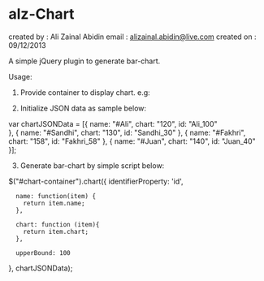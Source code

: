 alz-Chart
=========
created by : Ali Zainal Abidin
email : alizainal.abidin@live.com
created on : 09/12/2013 

A simple jQuery plugin to generate bar-chart.

Usage:
1. Provide container to display chart. e.g: <div id="chart-container"></div>

2. Initialize JSON data as sample below:

  var chartJSONData = [{
			name: "#Ali",
			chart: "120",
			id: "Ali_100"			
		}, 
		{
			name: "#Sandhi",
			chart: "130",
			id: "Sandhi_30"
		},
		{
			name: "#Fakhri",
			chart: "158",
			id: "Fakhri_58"
		},
		{
			name: "#Juan",
			chart: "140",
			id: "Juan_40"
  }];
  
3. Generate bar-chart by simple script below:  
  
$("#chart-container").chart({
      identifierProperty: 'id',
      
      name: function(item) {
        return item.name;
      },
      
      chart: function (item){
        return item.chart;
      },
      
      upperBound: 100
  }, chartJSONData); 

